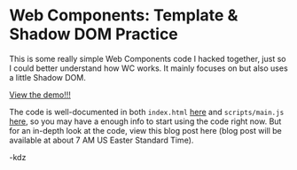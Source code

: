 # Web Components: Template & Shadow DOM Practice

This is some really simple Web Components code I hacked together, just so I could better understand how WC works. It mainly focuses on but also uses a little Shadow DOM.

[View the demo!!!](http://kaidez.com/samples/template-shadowdom-practice/)

The code is well-documented in both `index.html` [here](https://github.com/kaidez/template-shadowdom-practice/blob/master/index.html) and `scripts/main.js` [here](https://github.com/kaidez/template-shadowdom-practice/blob/master/scripts/main.js), so you may have a enough info to start using the code right now. But for an in-depth look at the code, view this blog post here (blog post will be available at about 7 AM US Easter Standard Time).

-kdz